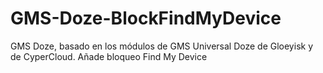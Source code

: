# GMS-Doze-BlockFindMyDevice
GMS Doze, basado en los módulos de GMS Universal Doze de Gloeyisk y de CyperCloud. Añade bloqueo Find My Device
